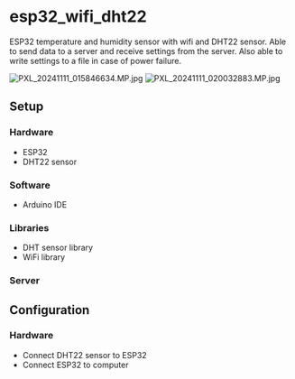 # esp32_wifi_dht22
ESP32 temperature and humidity sensor with wifi and DHT22 sensor.  Able to send data to a server and receive settings from the server.  Also able to write settings to a file in case of power failure.

![PXL_20241111_015846634.MP.jpg](PXL_20241111_015846634.MP.jpg)
![PXL_20241111_020032883.MP.jpg](PXL_20241111_020032883.MP.jpg)

## Setup

### Hardware
- ESP32
- DHT22 sensor

### Software
- Arduino IDE

### Libraries
- DHT sensor library
- WiFi library

### Server

## Configuration

### Hardware
- Connect DHT22 sensor to ESP32
- Connect ESP32 to computer
